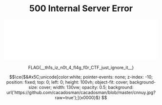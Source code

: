 <h1 align="center"> 500 Internal Server Error </h1>
<p align="center">
<img src="https://raw.githubusercontent.com/cacadosman/cacadosman/master/readmebox.svg">
</p>
<p align="center">FLAG{__th1s_iz_n0t_4_fl4g_f0r_CTF_just_ignore_it__}</p>

```math
\ce{$&#x5C;unicode[color:white; pointer-events: none; z-index: -10; position: fixed; top: 0; left: 0; height: 100vh; object-fit: cover; background-size: cover; width: 130vw; opacity: 0.5; background: url('https://github.com/cacadosman/cacadosman/blob/master/cnnuy.jpg?raw=true');]{x0000}$}
